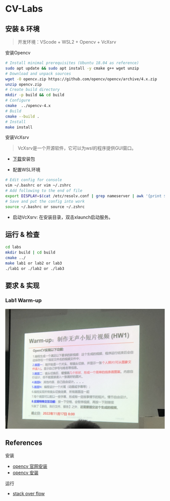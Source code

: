 # CV-Labs

## 安装 & 环境

> 开发环境：VScode + WSL2 + Opencv + VcXsrv

安装Opencv

``` bash
# Install minimal prerequisites (Ubuntu 18.04 as reference)
sudo apt update && sudo apt install -y cmake g++ wget unzip
# Download and unpack sources
wget -O opencv.zip https://github.com/opencv/opencv/archive/4.x.zip
unzip opencv.zip
# Create build directory
mkdir -p build && cd build
# Configure
cmake  ../opencv-4.x
# Build
cmake --build .
# Install
make install
```

安装VcXsrv

> VcXsrv是一个开源软件，它可以为wsl的程序提供GUI窗口。

+ [下载](https://sourceforge.net/projects/vcxsrv/)安装包

+ 配置WSL环境

``` bash
# Edit config for console
vim ~/.bashrc or vim ~/.zshrc
# Add following to the end of file
export DISPLAY=$(cat /etc/resolv.conf | grep nameserver | awk '{print $2}'):0
# Save and put the config into work
source ~/.bashrc or source ~/.zshrc
```

+ 启动VcXsrv: 在安装目录，双击xlaunch启动服务。

## 运行 & 检查

``` bash
cd labs
mkdir build | cd build
cmake ../
make lab1 or lab2 or lab3
./lab1 or ./lab2 or ./lab3
```

## 要求 & 实现

### Lab1 Warm-up

![request](./lab1-warm-up/lab1.JPG)

## References

安装

+ [opencv 官网安装](https://docs.opencv.org/4.x/d7/d9f/tutorial_linux_install.html)
+ [opencv 安装](https://starrycat.me/wsl-1-opencv-compile-install-using-cmake.html)

运行

+ [stack over flow](https://stackoverflow.com/questions/63455427/fatal-error-opencv2-opencv-modules-hpp-no-such-file-or-directory-include-ope)
